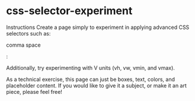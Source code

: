 # css-selector-experiment
Instructions
Create a page simply to experiment in applying advanced CSS selectors such as:

comma
space
>
:

Additionally, try experimenting with V units (vh, vw, vmin, and vmax).

As a technical exercise, this page can just be boxes, text, colors, and placeholder content. If you would like to give it a subject, or make it an art piece, please feel free!
